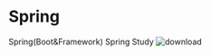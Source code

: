 # Spring
Spring(Boot&amp;Framework)
Spring Study
![download](https://github.com/Joo-Veloper/Spring/assets/134623719/8e518867-63c3-4b12-a3e1-b1453591a3bb)
